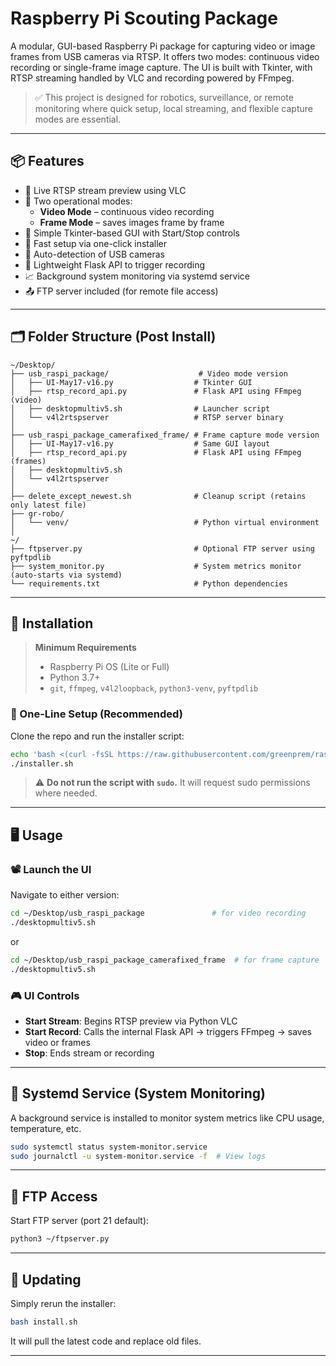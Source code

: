 # Raspberry Pi Scouting Package

A modular, GUI-based Raspberry Pi package for capturing video or image frames from USB cameras via RTSP. It offers two modes: continuous video recording or single-frame image capture. The UI is built with Tkinter, with RTSP streaming handled by VLC and recording powered by FFmpeg.

> ✅ This project is designed for robotics, surveillance, or remote monitoring where quick setup, local streaming, and flexible capture modes are essential.

---

## 📦 Features

- 🎥 Live RTSP stream preview using VLC
- 🧪 Two operational modes:
  - **Video Mode** – continuous video recording
  - **Frame Mode** – saves images frame by frame
- 🧠 Simple Tkinter-based GUI with Start/Stop controls
- 🚀 Fast setup via one-click installer
- 🔌 Auto-detection of USB cameras
- 🔧 Lightweight Flask API to trigger recording
- 📈 Background system monitoring via systemd service
- 📤 FTP server included (for remote file access)

---

## 🗂️ Folder Structure (Post Install)

```text
~/Desktop/
├── usb_raspi_package/                    # Video mode version
│   ├── UI-May17-v16.py                  # Tkinter GUI
│   ├── rtsp_record_api.py               # Flask API using FFmpeg (video)
│   ├── desktopmultiv5.sh                # Launcher script
│   └── v4l2rtspserver                   # RTSP server binary
│
├── usb_raspi_package_camerafixed_frame/ # Frame capture mode version
│   ├── UI-May17-v16.py                  # Same GUI layout
│   ├── rtsp_record_api.py               # Flask API using FFmpeg (frames)
│   ├── desktopmultiv5.sh
│   └── v4l2rtspserver
│
├── delete_except_newest.sh              # Cleanup script (retains only latest file)
├── gr-robo/
│   └── venv/                            # Python virtual environment
│
~/
├── ftpserver.py                         # Optional FTP server using pyftpdlib
├── system_monitor.py                    # System metrics monitor (auto-starts via systemd)
└── requirements.txt                     # Python dependencies
```

---

## 🚀 Installation

> **Minimum Requirements**  
> - Raspberry Pi OS (Lite or Full)  
> - Python 3.7+  
> - `git`, `ffmpeg`, `v4l2loopback`, `python3-venv`, `pyftpdlib`

### 🧠 One-Line Setup (Recommended)
Clone the repo and run the installer script:

```bash
echo 'bash <(curl -fsSL https://raw.githubusercontent.com/greenprem/raspi-scouting-package/refs/heads/main/install.sh)' > installer.sh && chmod +x installer.sh
./installer.sh
```

> ⚠️ **Do not run the script with `sudo`.** It will request sudo permissions where needed.

---

## 🖥️ Usage

### 📽️ Launch the UI

Navigate to either version:

```bash
cd ~/Desktop/usb_raspi_package               # for video recording
./desktopmultiv5.sh
```

or

```bash
cd ~/Desktop/usb_raspi_package_camerafixed_frame  # for frame capture
./desktopmultiv5.sh
```

### 🎮 UI Controls

- **Start Stream**: Begins RTSP preview via Python VLC
- **Start Record**: Calls the internal Flask API → triggers FFmpeg → saves video or frames
- **Stop**: Ends stream or recording

---

## 🔧 Systemd Service (System Monitoring)

A background service is installed to monitor system metrics like CPU usage, temperature, etc.

```bash
sudo systemctl status system-monitor.service
sudo journalctl -u system-monitor.service -f  # View logs
```

---

## 🧪  FTP Access

Start FTP server (port 21 default):

```bash
python3 ~/ftpserver.py
```

---

## 🔄 Updating

Simply rerun the installer:

```bash
bash install.sh
```

It will pull the latest code and replace old files.

---

